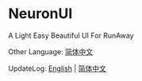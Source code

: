 # NeuronUI
A Light Easy Beautiful UI For RunAway

Other Language: [简体中文](Docs/README_zh.md)

UpdateLog: [English](Docs/UpdateLog_en.md) | [简体中文](Docs/UpdateLog_zh.md)
